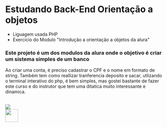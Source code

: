 # Estudando Back-End Orientação a objetos
<div>
<ul>
    <li>Liguagem usada PHP</li>
    <li> Exercicio do Modulo "Introdução a orientação a objetos da alura" </li>
  </ul>
</div>

### Este projeto é um dos modulos da alura onde o objetivo é criar um sistema simples de um banco

Ao criar uma conta, é preciso cadastrar o CPF e o nome em formato de string. Também tem como reallizar tranferencia deposito e sacar, utlizando o terminal interativo do php, é bem simples, mas gostei bastante de fazer este curso e do instrutor que tem uma ditatica muito interessante e dinamica. 
<br><br>

<a href="https://www.linkedin.com/in/samueltdrodrigues/"><img src="https://img.shields.io/badge/LinkedIn-0077B5?style=for-the-badge&logo=linkedin&logoColor=white"></a>
<br>
<img width="40px" src="https://cdn.jsdelivr.net/gh/devicons/devicon/icons/php/php-original.svg" />


